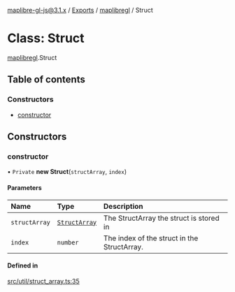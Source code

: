 [maplibre-gl-js@3.1.x](../README.md) / [Exports](../modules.md) / [maplibregl](../modules/maplibregl.md) / Struct

# Class: Struct

[maplibregl](../modules/maplibregl.md).Struct

## Table of contents

### Constructors

- [constructor](maplibregl.Struct.md#constructor)

## Constructors

### constructor

• `Private` **new Struct**(`structArray`, `index`)

#### Parameters

| Name | Type | Description |
| :------ | :------ | :------ |
| `structArray` | [`StructArray`](maplibregl.StructArray.md) | The StructArray the struct is stored in |
| `index` | `number` | The index of the struct in the StructArray. |

#### Defined in

[src/util/struct_array.ts:35](https://github.com/maplibre/maplibre-gl-js/blob/972e15f62/src/util/struct_array.ts#L35)
